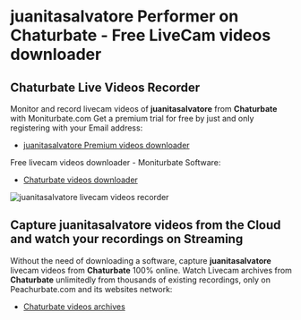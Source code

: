 # juanitasalvatore Performer on Chaturbate - Free LiveCam videos downloader

## Chaturbate Live Videos Recorder

Monitor and record livecam videos of **juanitasalvatore** from **Chaturbate** with Moniturbate.com
Get a premium trial for free by just and only registering with your Email address:
* [juanitasalvatore Premium videos downloader](https://moniturbate.com/request-demo-licence-key.html)

Free livecam videos downloader - Moniturbate Software:
* [Chaturbate videos downloader](https://moniturbate.com/moniturbate-download-software.html)

![juanitasalvatore livecam videos recorder](https://peachurnet.com/templates/moniturbate-software.png)


## Capture juanitasalvatore videos from the Cloud and watch your recordings on Streaming

Without the need of downloading a software, capture **juanitasalvatore** livecam videos from **Chaturbate** 100% online.
Watch Livecam archives from **Chaturbate** unlimitedly from thousands of existing recordings, only on Peachurbate.com and its websites network:
* [Chaturbate videos archives](https://peachurnet.com/)